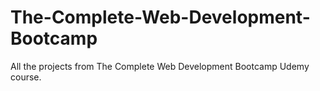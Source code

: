 # The-Complete-Web-Development-Bootcamp
All the projects from The Complete Web Development Bootcamp Udemy course.
